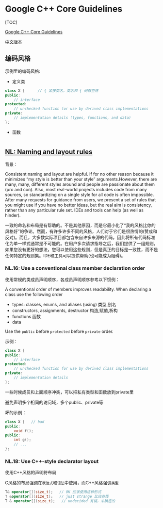 # Google C++ Core Guidelines

[TOC]

[Google C++ Core Guidelines](http://isocpp.github.io/CppCoreGuidelines/CppCoreGuidelines#Rc-org)

[中文版本](https://zh-google-styleguide.readthedocs.io/en/latest/google-cpp-styleguide/formatting/)

## 编码风格

示例里的编码风格:

* 定义类

```cpp
class X {      // { 紧接类名，类名和 { 间有空格
public:
    // interface
protected:
    // unchecked function for use by derived class implementations
private:
    // implementation details (types, functions, and data)
};
```

* 函数

```

```


## [NL: Naming and layout rules](http://isocpp.github.io/CppCoreGuidelines/CppCoreGuidelines#nl-naming-and-layout-rules)

背景：

Consistent naming and layout are helpful. If for no other reason because it minimizes “my style is better than your style” arguments.However, there are many, many, different styles around and people are passionate about them (pro and con). Also, most real-world projects includes code from many sources, so standardizing on a single style for all code is often impossible. After many requests for guidance from users, we present a set of rules that you might use if you have no better ideas, but the real aim is consistency, rather than any particular rule set. IDEs and tools can help (as well as hinder).

一致的命名和布局是有帮助的。不是其他原因，而是它最小化了“我的风格比你的风格好”的争论。然而，有许多许多不同的风格，人们对于它们是很热情的(赞成和反对)。而且，大多数实际项目都包含来自许多来源的代码，因此将所有代码标准化为单一样式通常是不可能的。在用户多次请求指导之后，我们提供了一组规则，如果您没有更好的想法，您可以使用这些规则，但是真正的目标是一致性，而不是任何特定的规则集。IDE和工具可以提供帮助(也可能成为阻碍)。

### NL.16: Use a conventional class member declaration order

使用常规的类成员声明顺序，各成员声明顺序参考以下惯例：

A conventional order of members improves readability.
When declaring a class use the following order

* types: classes, enums, and aliases (using) 类型,别名
* constructors, assignments, destructor 构造,赋值,析构
* functions 函数
* data

Use the `public` before `protected` before `private` order.

示例：

```cpp
class X {
public:
    // interface
protected:
    // unchecked function for use by derived class implementations
private:
    // implementation details
};
```

一些时候成员和上面顺序冲突，可以把私有类型和函数放到private里

避免声明多个相同的访问域，多个public、private等

**坏**的示例：

```cpp
class X {   // bad
public:
    void f();
public:
    int g();
    // ...
};
```

### NL.18: Use C++-style declarator layout

使用C++风格的声明符布局

C风格的布局强调在`表达式`和`语法`中使用，而C++风格强调`类型`

```cpp
T& operator[](size_t);   // OK 应该使用这种形式
T &operator[](size_t);   // just strange 比较奇怪
T & operator[](size_t);   // undecided 有误，未确定的
```

